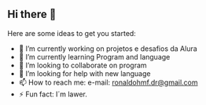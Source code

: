 ## Hi there 👋

Here are some ideas to get you started:

- 🔭 I’m currently working on projetos e desafios da Alura
- 🌱 I’m currently learning Program and language
- 👯 I’m looking to collaborate on program
- 🤔 I’m looking for help with new language
- 📫 How to reach me: e-mail: ronaldohmf.dr@gmail.com
- ⚡ Fun fact: I´m lawer.

